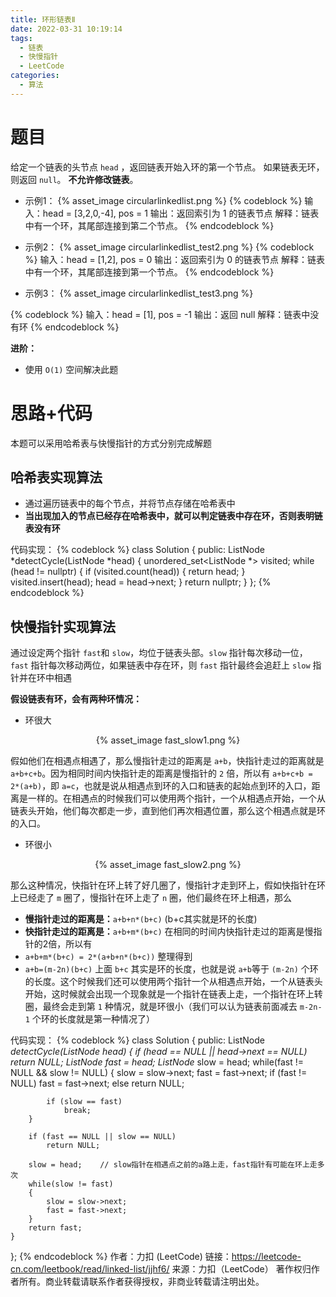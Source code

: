 ```yaml
---
title: 环形链表Ⅱ
date: 2022-03-31 10:19:14
tags:
  - 链表
  - 快慢指针
  - LeetCode
categories:
  - 算法
---
```


# 题目
给定一个链表的头节点 `head` ，返回链表开始入环的第一个节点。 如果链表无环，则返回 `null`。
**不允许修改链表**。

- 示例1：
{% asset_image circularlinkedlist.png %}
{% codeblock %}
输入：head = [3,2,0,-4], pos = 1
输出：返回索引为 1 的链表节点
解释：链表中有一个环，其尾部连接到第二个节点。
{% endcodeblock %}

- 示例2：
{% asset_image circularlinkedlist_test2.png %}
{% codeblock %}
输入：head = [1,2], pos = 0
输出：返回索引为 0 的链表节点
解释：链表中有一个环，其尾部连接到第一个节点。
{% endcodeblock %}

- 示例3：
{% asset_image circularlinkedlist_test3.png %}
<!--<div align=center>{% asset_image circularlinkedlist_test3.png %}</div>-->
{% codeblock %}
输入：head = [1], pos = -1
输出：返回 null
解释：链表中没有环
{% endcodeblock %}

**进阶：**
- 使用 `O(1)` 空间解决此题

# 思路+代码
本题可以采用哈希表与快慢指针的方式分别完成解题

## 哈希表实现算法
- 通过遍历链表中的每个节点，并将节点存储在哈希表中
- **当出现加入的节点已经存在哈希表中，就可以判定链表中存在环，否则表明链表没有环**

代码实现：
{% codeblock %}
class Solution {
public:
    ListNode *detectCycle(ListNode *head) {
        unordered_set<ListNode *> visited;
        while (head != nullptr) {
            if (visited.count(head)) {
                return head;
            }
            visited.insert(head);
            head = head->next;
        }
        return nullptr;
    }
};
{% endcodeblock %}

## 快慢指针实现算法

通过设定两个指针 `fast`和 `slow`，均位于链表头部。`slow` 指针每次移动一位，`fast` 指针每次移动两位，如果链表中存在环，则 `fast` 指针最终会追赶上 `slow` 指针并在环中相遇

**假设链表有环，会有两种环情况：**

- 环很大
<div align=center>{% asset_image fast_slow1.png %}</div>

假如他们在相遇点相遇了，那么慢指针走过的距离是 `a+b`，快指针走过的距离就是 `a+b+c+b`。因为相同时间内快指针走的距离是慢指针的 `2` 倍，所以有 `a+b+c+b = 2*(a+b)`，即 `a=c`，也就是说从相遇点到环的入口和链表的起始点到环的入口，距离是一样的。在相遇点的时候我们可以使用两个指针，一个从相遇点开始，一个从链表头开始，他们每次都走一步，直到他们再次相遇位置，那么这个相遇点就是环的入口。

- 环很小
<div align=center>{% asset_image fast_slow2.png %}</div>

那么这种情况，快指针在环上转了好几圈了，慢指针才走到环上，假如快指针在环上已经走了 `m` 圈了，慢指针在环上走了 `n` 圈，他们最终在环上相遇，那么
- **慢指针走过的距离是：**`a+b+n*(b+c)` (b+c其实就是环的长度)
- **快指针走过的距离是：**`a+b+m*(b+c)`
在相同的时间内快指针走过的距离是慢指针的2倍，所以有
- `a+b+m*(b+c) = 2*(a+b+n*(b+c))`
整理得到
- `a+b=(m-2n)(b+c)`
上面 `b+c` 其实是环的长度，也就是说 `a+b`等于 `(m-2n)` 个环的长度。这个时候我们还可以使用两个指针一个从相遇点开始，一个从链表头开始，这时候就会出现一个现象就是一个指针在链表上走，一个指针在环上转圈，最终会走到第 `1` 种情况，就是环很小（我们可以认为链表前面减去 `m-2n-1` 个环的长度就是第一种情况了）

代码实现：
{% codeblock %}
class Solution {
public:
    ListNode *detectCycle(ListNode *head) {
        if (head == NULL || head->next == NULL)
            return NULL;
        ListNode* fast = head;
        ListNode* slow = head;
        while(fast != NULL && slow != NULL)
        {
            slow = slow->next;
            fast = fast->next;
            if (fast != NULL)
                fast = fast->next;
            else
                return NULL;
            
            if (slow == fast)
                break;
        }

        if (fast == NULL || slow == NULL)
            return NULL;

        slow = head;    // slow指针在相遇点之前的a路上走，fast指针有可能在环上走多次
        while(slow != fast)
        {
            slow = slow->next;
            fast = fast->next;
        }
        return fast;
    }
};
{% endcodeblock %}
作者：力扣 (LeetCode)
链接：https://leetcode-cn.com/leetbook/read/linked-list/jjhf6/
来源：力扣（LeetCode）
著作权归作者所有。商业转载请联系作者获得授权，非商业转载请注明出处。
